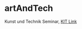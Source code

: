 # artAndTech
Kunst und Technik Seminar, [KIT Link](https://campus.studium.kit.edu/events/catalog.php#!campus/all/event.asp?gguid=0x675F9A541E2F429CBD9E7411C344AFDE&rwfiguid=0xE8BEEF82917C4F4AB3557CD23DEAAEAF)

